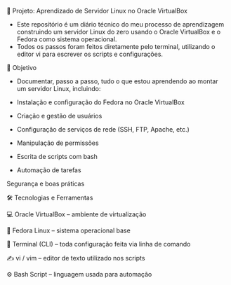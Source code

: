 🚀 Projeto: Aprendizado de Servidor Linux no Oracle VirtualBox

- Este repositório é um diário técnico do meu processo de aprendizagem construindo um servidor Linux do zero usando o Oracle VirtualBox e o Fedora como sistema operacional.
- Todos os passos foram feitos diretamente pelo terminal, utilizando o editor vi para escrever os scripts e configurações.

🧠 Objetivo

- Documentar, passo a passo, tudo o que estou aprendendo ao montar um servidor Linux, incluindo:

- Instalação e configuração do Fedora no Oracle VirtualBox

- Criação e gestão de usuários

- Configuração de serviços de rede (SSH, FTP, Apache, etc.)

- Manipulação de permissões

- Escrita de scripts com bash

- Automação de tarefas

 Segurança e boas práticas

🛠️ Tecnologias e Ferramentas

💻 Oracle VirtualBox – ambiente de virtualização

🐧 Fedora Linux – sistema operacional base

🔧 Terminal (CLI) – toda configuração feita via linha de comando

✍️ vi / vim – editor de texto utilizado nos scripts

⚙️ Bash Script – linguagem usada para automação
